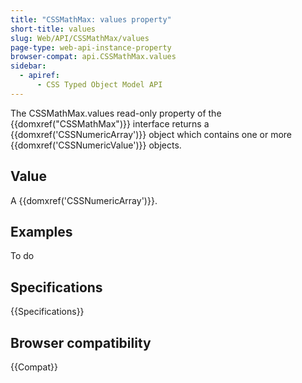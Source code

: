```yaml
---
title: "CSSMathMax: values property"
short-title: values
slug: Web/API/CSSMathMax/values
page-type: web-api-instance-property
browser-compat: api.CSSMathMax.values
sidebar:
  - apiref:
      - CSS Typed Object Model API
---
```


The CSSMathMax.values read-only property of the
{{domxref("CSSMathMax")}} interface returns a {{domxref('CSSNumericArray')}} object
which contains one or more {{domxref('CSSNumericValue')}} objects.

## Value

A {{domxref('CSSNumericArray')}}.

## Examples

To do

## Specifications

{{Specifications}}

## Browser compatibility

{{Compat}}
